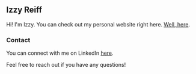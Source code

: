 ## Izzy Reiff
Hi! I'm Izzy. You can check out my personal website right here. [Well, here](https://izzyreiff.github.io/izzyreiff/).

### Contact

You can connect with me on LinkedIn [here](https://www.linkedin.com/in/izzyreiff/).

Feel free to reach out if you have any questions!

